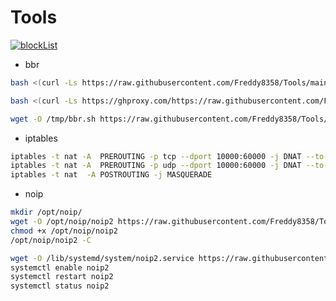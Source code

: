 # Tools

[![blockList](https://github.com/Freddy8358/Tools/actions/workflows/blockList.yml/badge.svg)](https://github.com/Freddy8358/Tools/actions/workflows/blockList.yml)

+ bbr

```bash
bash <(curl -Ls https://raw.githubusercontent.com/Freddy8358/Tools/main/bbr.sh)

bash <(curl -Ls https://ghproxy.com/https://raw.githubusercontent.com/Freddy8358/Tools/main/bbr.sh)

wget -O /tmp/bbr.sh https://raw.githubusercontent.com/Freddy8358/Tools/main/bbr.sh && bash /tmp/bbr.sh && rm -f /tmp/bbr.sh 
```


+ iptables

```bash
iptables -t nat -A  PREROUTING -p tcp --dport 10000:60000 -j DNAT --to-destination <target host>
iptables -t nat -A  PREROUTING -p udp --dport 10000:60000 -j DNAT --to-destination <target host>
iptables -t nat  -A POSTROUTING -j MASQUERADE
```


+ noip

```bash
mkdir /opt/noip/
wget -O /opt/noip/noip2 https://raw.githubusercontent.com/Freddy8358/Tools/main/noip2
chmod +x /opt/noip/noip2
/opt/noip/noip2 -C

wget -O /lib/systemd/system/noip2.service https://raw.githubusercontent.com/Freddy8358/Tools/main/noip2.service
systemctl enable noip2
systemctl restart noip2
systemctl status noip2
```
